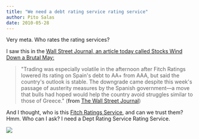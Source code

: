 ```yaml
---
title: "We need a debt rating service rating service"
author: Pito Salas
date: 2010-05-28
---
```




Very meta. Who rates the rating services?

I saw this in the [Wall Street Journal, an article today called Stocks Wind
Down a Brutal
May:](<http://online.wsj.com/article/SB10001424052748704596504575272002400905196.html?mod=WSJ_hpp_MIDDLETopStories#printMode>)

> "Trading was especially volatile in the afternoon after Fitch Ratings
> lowered its rating on Spain's debt to AA+ from AAA, but said the country's
> outlook is stable. The downgrade came despite this week's passage of
> austerity measures by the Spanish government—a move that bulls had hoped
> would help the country avoid struggles similar to those of Greece."
> (**from** [The Wall Street
> Journal](<http://online.wsj.com/article/SB10001424052748704596504575272002400905196.html?mod=WSJ_hpp_MIDDLETopStories>))

And I thought, who is this [Fitch Ratings
Service](<http://www.fitchratings.com/index_fitchratings.cfm>), and can we
trust them? Hmm. Who can I ask? I need a Dept Rating Service Rating Service.

![](https://i0.wp.com/img.zemanta.com/pixy.gif?w=584)


